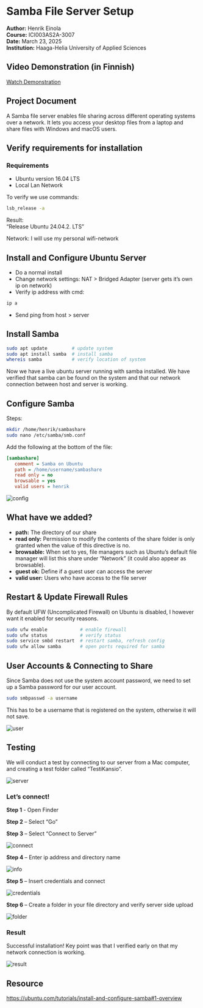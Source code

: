 # Samba File Server Setup

**Author:** Henrik Einola  
**Course:** ICI003AS2A-3007  
**Date:** March 23, 2025  
**Institution:** Haaga-Helia University of Applied Sciences  

## Video Demonstration (in Finnish)
[Watch Demonstration](https://www.youtube.com/watch?v=tWc8vdpudu0)

## Project Document

A Samba file server enables file sharing across different operating systems over a network. It lets you access your desktop files from a laptop and share files with Windows and macOS users.

## Verify requirements for installation

### Requirements

- Ubuntu version 16.04 LTS  
- Local Lan Network  

To verify we use commands:

```bash
lsb_release -a
```

Result:  
“Release Ubuntu 24.04.2. LTS”

Network: I will use my personal wifi-network

## Install and Configure Ubuntu Server

- Do a normal install  
- Change network settings: NAT > Bridged Adapter (server gets it’s own ip on network)  
- Verify ip address with cmd:
  
```bash
ip a
```

- Send ping from host > server  

## Install Samba

```bash
sudo apt update         # update system
sudo apt install samba  # install samba
whereis samba           # verify location of system
```

Now we have a live ubuntu server running with samba installed. We have verified that samba can be found on the system and that our network connection between host and server is working.

## Configure Samba

Steps:

```bash
mkdir /home/henrik/sambashare
sudo nano /etc/samba/smb.conf
```

Add the following at the bottom of the file:

```ini
[sambashare]
   comment = Samba on Ubuntu
   path = /home/username/sambashare
   read only = no
   browsable = yes
   valid users = henrik
```

![config](img/config.png)

## What have we added?

- **path:** The directory of our share  
- **read only:** Permission to modify the contents of the share folder is only granted when the value of this directive is no.  
- **browsable:** When set to yes, file managers such as Ubuntu’s default file manager will list this share under “Network” (it could also appear as browsable).  
- **guest ok:** Define if a guest user can access the server  
- **valid user:** Users who have access to the file server  

## Restart & Update Firewall Rules

By default UFW (Uncomplicated Firewall) on Ubuntu is disabled, I however want it enabled for security reasons.

```bash
sudo ufw enable            # enable firewall
sudo ufw status            # verify status
sudo service smbd restart  # restart samba, refresh config
sudo ufw allow samba       # open ports required for samba
```

## User Accounts & Connecting to Share

Since Samba does not use the system account password, we need to set up a Samba password for our user account.

```bash
sudo smbpasswd -a username
```

This has to be a username that is registered on the system, otherwise it will not save.

![user](img/user.png)

## Testing

We will conduct a test by connecting to our server from a Mac computer, and creating a test folder called “TestiKansio”.

![server](img/server.png)

### Let’s connect!

**Step 1** - Open Finder  

**Step 2** – Select “Go”  

**Step 3** – Select “Connect to Server”  

![connect](img/connect.png)

**Step 4** – Enter ip address and directory name  

![info](img/info.png)

**Step 5** – Insert credentials and connect  

![credentials](img/credentials.png)

**Step 6** – Create a folder in your file directory and verify server side upload  

![folder](img/folder.png)

### Result

Successful installation! Key point was that I verified early on that my network connection is working.

![result](img/result.png)

## Resource

https://ubuntu.com/tutorials/install-and-configure-samba#1-overview  
